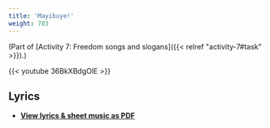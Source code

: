 ```yaml
---
title: 'Mayibuye!'
weight: 703
---
```


(Part of [Activity 7: Freedom songs and slogans]({{< relref "activity-7#task" >}}).)

{{< youtube 36BkXBdgOlE >}}

## Lyrics

* **[View lyrics & sheet music as PDF](/documents/Mayibuye-Restore-Africa-Lyrics.pdf)**
